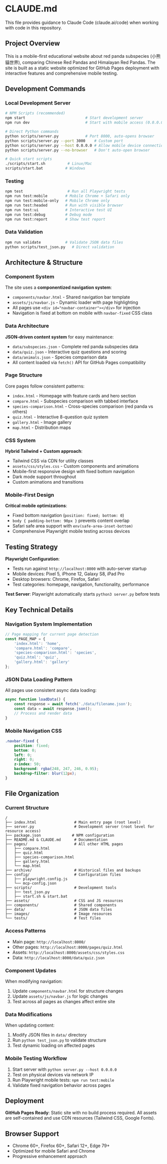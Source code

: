 # CLAUDE.md

This file provides guidance to Claude Code (claude.ai/code) when working with code in this repository.

## Project Overview

This is a mobile-first educational website about red panda subspecies (小熊貓世界), comparing Chinese Red Pandas and Himalayan Red Pandas. The site is built as a static website optimized for GitHub Pages deployment with interactive features and comprehensive mobile testing.

## Development Commands

### Local Development Server
```bash
# NPM Scripts (recommended)
npm start                           # Start development server
npm run dev                         # Start with mobile access (0.0.0.0)

# Direct Python commands
python scripts/server.py            # Port 8000, auto-opens browser
python scripts/server.py --port 3000    # Custom port
python scripts/server.py --host 0.0.0.0 # Allow mobile device connections
python scripts/server.py --no-browser   # Don't auto-open browser

# Quick start scripts
./scripts/start.sh          # Linux/Mac
scripts/start.bat          # Windows
```

### Testing
```bash
npm test                    # Run all Playwright tests
npm run test:mobile        # Mobile Chrome + Safari only
npm run test:mobile-only   # Mobile Chrome only
npm run test:headed        # Run with visible browser
npm run test:ui            # Interactive test UI
npm run test:debug         # Debug mode
npm run test:report        # Show test report
```

### Data Validation
```bash
npm run validate           # Validate JSON data files
python scripts/test_json.py   # Direct validation
```

## Architecture & Structure

### Component System
The site uses a **componentized navigation system**:
- `components/navbar.html` - Shared navigation bar template
- `assets/js/navbar.js` - Dynamic loader with page highlighting
- All pages use `<div id="navbar-container"></div>` for injection
- Navigation is fixed at bottom on mobile with `navbar-fixed` CSS class

### Data Architecture
**JSON-driven content system** for easy maintenance:
- `data/subspecies.json` - Complete red panda subspecies data
- `data/quiz.json` - Interactive quiz questions and scoring
- `data/animals.json` - Species comparison data
- All content loaded via `fetch()` API for GitHub Pages compatibility

### Page Structure
Core pages follow consistent patterns:
- `index.html` - Homepage with feature cards and hero section
- `compare.html` - Subspecies comparison with tabbed interface
- `species-comparison.html` - Cross-species comparison (red panda vs others)
- `quiz.html` - Interactive 8-question quiz system
- `gallery.html` - Image gallery
- `map.html` - Distribution maps

### CSS System
**Hybrid Tailwind + Custom approach**:
- Tailwind CSS via CDN for utility classes
- `assets/css/styles.css` - Custom components and animations
- Mobile-first responsive design with fixed bottom navigation
- Dark mode support throughout
- Custom animations and transitions

### Mobile-First Design
**Critical mobile optimizations**:
- Fixed bottom navigation (`position: fixed; bottom: 0`)
- `body { padding-bottom: 90px }` prevents content overlap
- Safari safe area support with `env(safe-area-inset-bottom)`
- Comprehensive Playwright mobile testing across devices

## Testing Strategy

**Playwright Configuration**:
- Tests run against `http://localhost:8000` with auto-server startup
- Mobile devices: Pixel 5, iPhone 12, Galaxy S8, iPad Pro
- Desktop browsers: Chrome, Firefox, Safari
- Test categories: homepage, navigation, functionality, performance

**Test Server**: Playwright automatically starts `python3 server.py` before tests

## Key Technical Details

### Navigation System Implementation
```javascript
// Page mapping for current page detection
const PAGE_MAP = {
    'index.html': 'home',
    'compare.html': 'compare',
    'species-comparison.html': 'species',
    'quiz.html': 'quiz',
    'gallery.html': 'gallery'
};
```

### JSON Data Loading Pattern
All pages use consistent async data loading:
```javascript
async function loadData() {
    const response = await fetch('./data/filename.json');
    const data = await response.json();
    // Process and render data
}
```

### Mobile Navigation CSS
```css
.navbar-fixed {
    position: fixed;
    bottom: 0;
    left: 0;
    right: 0;
    z-index: 50;
    background: rgba(248, 247, 246, 0.95);
    backdrop-filter: blur(12px);
}
```

## File Organization

### Current Structure
```
/
├── index.html                 # Main entry page (root level)
├── server.py                  # Development server (root level for resource access)
├── package.json              # NPM configuration
├── README.md & CLAUDE.md      # Documentation
├── pages/                     # All other HTML pages
│   ├── compare.html
│   ├── quiz.html
│   ├── species-comparison.html
│   ├── gallery.html
│   └── map.html
├── archive/                   # Historical files and backups
├── config/                    # Configuration files
│   ├── playwright.config.js
│   └── mcp-config.json
├── scripts/                   # Development tools
│   ├── test_json.py
│   ├── start.sh & start.bat
├── assets/                    # CSS and JS resources
├── components/                # Shared components
├── data/                      # JSON data files
├── images/                    # Image resources
└── tests/                     # Test files
```

### Access Patterns
- Main page: `http://localhost:8000/`
- Other pages: `http://localhost:8000/pages/quiz.html`
- Assets: `http://localhost:8000/assets/css/styles.css`
- Data: `http://localhost:8000/data/quiz.json`

### Component Updates
When modifying navigation:
1. Update `components/navbar.html` for structure changes
2. Update `assets/js/navbar.js` for logic changes
3. Test across all pages as changes affect entire site

### Data Modifications
When updating content:
1. Modify JSON files in `data/` directory
2. Run `python test_json.py` to validate structure
3. Test dynamic loading on affected pages

### Mobile Testing Workflow
1. Start server with `python server.py --host 0.0.0.0`
2. Test on physical devices via network IP
3. Run Playwright mobile tests: `npm run test:mobile`
4. Validate fixed navigation behavior across pages

## Deployment

**GitHub Pages Ready**: Static site with no build process required. All assets are self-contained and use CDN resources (Tailwind CSS, Google Fonts).

## Browser Support
- Chrome 60+, Firefox 60+, Safari 12+, Edge 79+
- Optimized for mobile Safari and Chrome
- Progressive enhancement approach